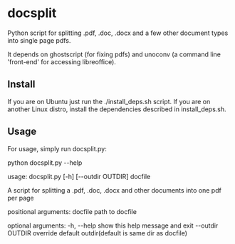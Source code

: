 docsplit
========

Python script for splitting .pdf, .doc, .docx and a few other document types into single page pdfs.

It depends on ghostscript (for fixing pdfs) and unoconv (a command line 'front-end' for accessing libreoffice). 

Install
-------

If you are on Ubuntu just run the ./install_deps.sh script. If you are on
another Linux distro, install the dependencies described in install_deps.sh.


Usage
-----

For usage, simply run docsplit.py:

python docsplit.py --help

usage: docsplit.py [-h] [--outdir OUTDIR] docfile

A script for splitting a .pdf, .doc, .docx and other documents into one pdf
per page

positional arguments:
  docfile          path to docfile

optional arguments:
  -h, --help       show this help message and exit
  --outdir OUTDIR  override default outdir(default is same dir as docfile)
